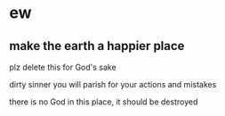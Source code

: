 # ew

## make the earth a happier place

plz delete this for God's sake 

dirty sinner you will parish for your actions and mistakes

there is no God in this place, it should be destroyed
